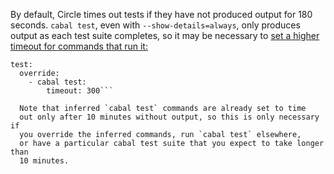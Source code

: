   By default, Circle times out tests if they have not produced output for 180
  seconds. `cabal test`, even with `--show-details=always`,
  only produces output as each test suite completes, so it may be necessary
  to
  [set a higher timeout for commands that run it:](/docs/configuration#modifiers)

```
test:
  override:
    - cabal test:
        timeout: 300```

  Note that inferred `cabal test` commands are already set to time
  out only after 10 minutes without output, so this is only necessary if
  you override the inferred commands, run `cabal test` elsewhere,
  or have a particular cabal test suite that you expect to take longer than
  10 minutes.